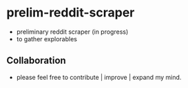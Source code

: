 # prelim-reddit-scraper
* preliminary reddit scraper (in progress)
* to gather explorables

## Collaboration
* please feel free to contribute | improve | expand my mind.
